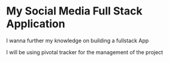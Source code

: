 # My Social Media Full Stack Application

I wanna further my knowledge on building a fullstack App

I will be using pivotal tracker for the management of the project
